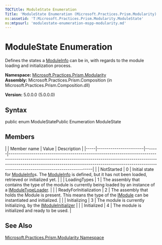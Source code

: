 ```yaml
---
TOCTitle: ModuleState Enumeration
Title: 'ModuleState Enumeration (Microsoft.Practices.Prism.Modularity)'
ms:assetid: 'T:Microsoft.Practices.Prism.Modularity.ModuleState'
ms:mtpsurl: 'modulestate-enumeration-mspp-modularity.md'
---
```


# ModuleState Enumeration

Defines the states a [ModuleInfo](https://msdn.microsoft.com/library/microsoft.practices.prism.modularity.moduleinfo) can be in, with regards to the module loading and initialization process.

**Namespace:** [Microsoft.Practices.Prism.Modularity](https://msdn.microsoft.com/library/microsoft.practices.prism.modularity)
**Assembly:** Microsoft.Practices.Prism.Composition (in Microsoft.Practices.Prism.Composition.dll)

**Version:** 5.0.0.0 (5.0.0.0)

## Syntax
public enum ModuleStatePublic Enumeration ModuleState

## Members

<span id="membersToggle"></span>
|     | Member name            | Value | Description                                                                                                                                                                                                                                                                         |
|-----|------------------------|-------|-------------------------------------------------------------------------------------------------------------------------------------------------------------------------------------------------------------------------------------------------------------------------------------|
|     | NotStarted             | 0     | Initial state for [ModuleInfo](https://msdn.microsoft.com/library/microsoft.practices.prism.modularity.moduleinfo)s. The [ModuleInfo](https://msdn.microsoft.com/library/microsoft.practices.prism.modularity.moduleinfo) is defined, but it has not been loaded, retrieved or initialized yet. |
|     | LoadingTypes           | 1     | The assembly that contains the type of the module is currently being loaded by an instance of a [IModuleTypeLoader](https://msdn.microsoft.com/library/microsoft.practices.prism.modularity.imoduletypeloader).                                                                           |
|     | ReadyForInitialization | 2     | The assembly that holds the Module is present. This means the type of the [IModule](https://msdn.microsoft.com/library/microsoft.practices.prism.modularity.imodule) can be instantiated and initialized.                                                                                 |
|     | Initializing           | 3     | The module is currently Initializing, by the [IModuleInitializer](https://msdn.microsoft.com/library/microsoft.practices.prism.modularity.imoduleinitializer)                                                                                                                             |
|     | Initialized            | 4     | The module is initialized and ready to be used.                                                                                                                                                                                                                                     |

## See Also
[Microsoft.Practices.Prism.Modularity Namespace](https://msdn.microsoft.com/library/microsoft.practices.prism.modularity)
